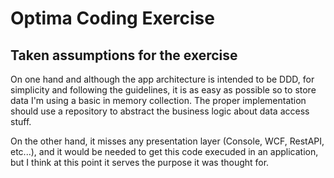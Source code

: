 # Optima Coding Exercise

## Taken assumptions for the exercise

On one hand and although the app architecture is intended to be DDD, for simplicity and following the guidelines, it is as easy as possible so to store data I'm using a basic in memory collection. The proper implementation should use a repository to abstract the business logic about data access stuff.

On the other hand, it misses any presentation layer (Console, WCF, RestAPI, etc...), and it would be needed to get this code execuded in an application, but I think at this point it serves the purpose it was thought for.